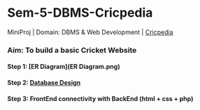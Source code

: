 # Sem-5-DBMS-Cricpedia
 MiniProj | Domain: DBMS & Web Development | [Cricpedia](https://cricpedia-by-infy.000webhostapp.com)

### Aim: To build a basic Cricket Website

#### Step 1: [ER Diagram](ER Diagram.png)

#### Step 2: [Database Design](cricpedia.sql)

#### Step 3: FrontEnd connectivity with BackEnd (html + css + php)
